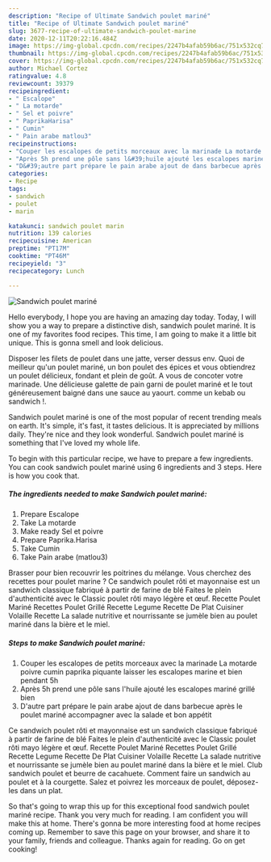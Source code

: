 ```yaml
---
description: "Recipe of Ultimate Sandwich poulet mariné"
title: "Recipe of Ultimate Sandwich poulet mariné"
slug: 3677-recipe-of-ultimate-sandwich-poulet-marine
date: 2020-12-11T20:22:16.484Z
image: https://img-global.cpcdn.com/recipes/2247b4afab59b6ac/751x532cq70/sandwich-poulet-marine-photo-principale-de-la-recette.jpg
thumbnail: https://img-global.cpcdn.com/recipes/2247b4afab59b6ac/751x532cq70/sandwich-poulet-marine-photo-principale-de-la-recette.jpg
cover: https://img-global.cpcdn.com/recipes/2247b4afab59b6ac/751x532cq70/sandwich-poulet-marine-photo-principale-de-la-recette.jpg
author: Michael Cortez
ratingvalue: 4.8
reviewcount: 39379
recipeingredient:
- " Escalope"
- " La motarde"
- " Sel et poivre"
- " PaprikaHarisa"
- " Cumin"
- " Pain arabe matlou3"
recipeinstructions:
- "Couper les escalopes de petits morceaux avec la marinade La motarde poivre cumin paprika piquante laisser les escalopes marine et bien pendant 5h"
- "Après 5h prend une pôle sans l&#39;huile ajouté les escalopes mariné grillé bien"
- "D&#39;autre part prépare le pain arabe ajout de dans barbecue après le poulet mariné accompagner avec la salade et bon appétit"
categories:
- Recipe
tags:
- sandwich
- poulet
- marin

katakunci: sandwich poulet marin 
nutrition: 139 calories
recipecuisine: American
preptime: "PT17M"
cooktime: "PT46M"
recipeyield: "3"
recipecategory: Lunch

---
```



![Sandwich poulet mariné](https://img-global.cpcdn.com/recipes/2247b4afab59b6ac/751x532cq70/sandwich-poulet-marine-photo-principale-de-la-recette.jpg)

Hello everybody, I hope you are having an amazing day today. Today, I will show you a way to prepare a distinctive dish, sandwich poulet mariné. It is one of my favorites food recipes. This time, I am going to make it a little bit unique. This is gonna smell and look delicious.

Disposer les filets de poulet dans une jatte, verser dessus env. Quoi de meilleur qu&#39;un poulet mariné, un bon poulet des épices et vous obtiendrez un poulet délicieux, fondant et plein de goût. A vous de concoter votre marinade. Une délicieuse galette de pain garni de poulet mariné et le tout généreusement baigné dans une sauce au yaourt. comme un kebab ou sandwich !.

Sandwich poulet mariné is one of the most popular of recent trending meals on earth. It's simple, it's fast, it tastes delicious. It is appreciated by millions daily. They're nice and they look wonderful. Sandwich poulet mariné is something that I've loved my whole life.


To begin with this particular recipe, we have to prepare a few ingredients. You can cook sandwich poulet mariné using 6 ingredients and 3 steps. Here is how you cook that.

<!--inarticleads1-->

##### The ingredients needed to make Sandwich poulet mariné:

1. Prepare  Escalope
1. Take  La motarde
1. Make ready  Sel et poivre
1. Prepare  Paprika.Harisa
1. Take  Cumin
1. Take  Pain arabe (matlou3)


Brasser pour bien recouvrir les poitrines du mélange. Vous cherchez des recettes pour poulet marine ? Ce sandwich poulet rôti et mayonnaise est un sandwich classique fabriqué à partir de farine de blé Faites le plein d&#39;authenticité avec le Classic poulet rôti mayo légère et œuf. Recette Poulet Mariné Recettes Poulet Grillé Recette Legume Recette De Plat Cuisiner Volaille Recette La salade nutritive et nourrissante se jumèle bien au poulet mariné dans la bière et le miel. 

<!--inarticleads2-->

##### Steps to make Sandwich poulet mariné:

1. Couper les escalopes de petits morceaux avec la marinade La motarde poivre cumin paprika piquante laisser les escalopes marine et bien pendant 5h
1. Après 5h prend une pôle sans l&#39;huile ajouté les escalopes mariné grillé bien
1. D&#39;autre part prépare le pain arabe ajout de dans barbecue après le poulet mariné accompagner avec la salade et bon appétit


Ce sandwich poulet rôti et mayonnaise est un sandwich classique fabriqué à partir de farine de blé Faites le plein d&#39;authenticité avec le Classic poulet rôti mayo légère et œuf. Recette Poulet Mariné Recettes Poulet Grillé Recette Legume Recette De Plat Cuisiner Volaille Recette La salade nutritive et nourrissante se jumèle bien au poulet mariné dans la bière et le miel. Club sandwich poulet et beurre de cacahuete. Comment faire un sandwich au poulet et à la courgette. Salez et poivrez les morceaux de poulet, déposez-les dans un plat. 

So that's going to wrap this up for this exceptional food sandwich poulet mariné recipe. Thank you very much for reading. I am confident you will make this at home. There's gonna be more interesting food at home recipes coming up. Remember to save this page on your browser, and share it to your family, friends and colleague. Thanks again for reading. Go on get cooking!
